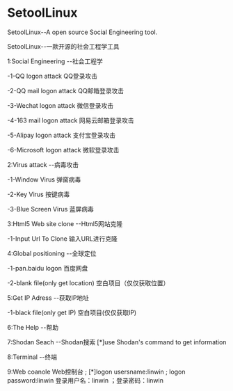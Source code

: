 # SetoolLinux
SetoolLinux--A open source Social Engineering tool.

SetoolLinux--一款开源的社会工程学工具

1:Social Engineering  --社会工程学

  -1-QQ logon attack               QQ登录攻击
  
  -2-QQ mail logon attack       QQ邮箱登录攻击
  
  -3-Wechat logon attack        微信登录攻击
  
  -4-163 mail logon attack      网易云邮箱登录攻击
  
  -5-Alipay logon attack          支付宝登录攻击
  
  -6-Microsoft logon attack     微软登录攻击
  
2:Virus attack  --病毒攻击

  -1-Window Virus                  弹窗病毒
  
  -2-Key Virus                         按键病毒
  
  -3-Blue Screen Virus           蓝屏病毒
  
3:Html5 Web site clone  --Html5网站克隆

  -1-Input Url To Clone           输入URL进行克隆
  
4:Global positioning  --全球定位

  -1-pan.baidu logon             百度网盘
  
  -2-blank file(only get location)      空白项目（仅仅获取位置）
  
5:Get IP Adress  --获取IP地址

  -1-black file(only get IP)     空白项目(仅仅获取IP)
  
6:The Help  --帮助 

7:Shodan Seach  --Shodan搜索 [*]use Shodan's command to get information

8:Terminal  --终端  

9:Web coanole Web控制台 ; [*]logon usersname:linwin ; logon password:linwin 登录用户名：linwin ；登录密码：linwin
